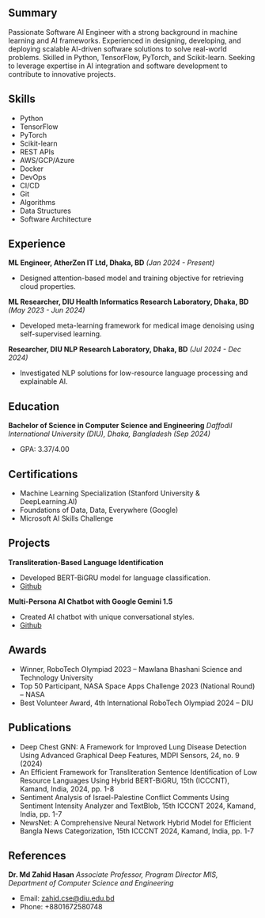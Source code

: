 ## Summary
Passionate Software AI Engineer with a strong background in machine learning and AI frameworks. Experienced in designing, developing, and deploying scalable AI-driven software solutions to solve real-world problems. Skilled in Python, TensorFlow, PyTorch, and Scikit-learn. Seeking to leverage expertise in AI integration and software development to contribute to innovative projects.

## Skills
- Python
- TensorFlow
- PyTorch
- Scikit-learn
- REST APIs
- AWS/GCP/Azure
- Docker
- DevOps
- CI/CD
- Git
- Algorithms
- Data Structures
- Software Architecture

## Experience
**ML Engineer, AtherZen IT Ltd, Dhaka, BD**
*(Jan 2024 - Present)*
- Designed attention-based model and training objective for retrieving cloud properties.

**ML Researcher, DIU Health Informatics Research Laboratory, Dhaka, BD**
*(May 2023 - Jun 2024)*
- Developed meta-learning framework for medical image denoising using self-supervised learning.

**Researcher, DIU NLP Research Laboratory, Dhaka, BD**
*(Jul 2024 - Dec 2024)*
- Investigated NLP solutions for low-resource language processing and explainable AI.

## Education
**Bachelor of Science in Computer Science and Engineering**
*Daffodil International University (DIU), Dhaka, Bangladesh*
*(Sep 2024)*
- GPA: 3.37/4.00

## Certifications
- Machine Learning Specialization (Stanford University & DeepLearning.AI)
- Foundations of Data, Data, Everywhere (Google)
- Microsoft AI Skills Challenge

## Projects
**Transliteration-Based Language Identification**
- Developed BERT-BiGRU model for language classification.
- [Github](Github)

**Multi-Persona AI Chatbot with Google Gemini 1.5**
- Created AI chatbot with unique conversational styles.
- [Github](Github)

## Awards
- Winner, RoboTech Olympiad 2023 – Mawlana Bhashani Science and Technology University
- Top 50 Participant, NASA Space Apps Challenge 2023 (National Round) – NASA
- Best Volunteer Award, 4th International RoboTech Olympiad 2024 – DIU

## Publications
- Deep Chest GNN: A Framework for Improved Lung Disease Detection Using Advanced Graphical Deep Features, MDPI Sensors, 24, no. 9 (2024)
- An Efficient Framework for Transliteration Sentence Identification of Low Resource Languages Using Hybrid BERT-BiGRU, 15th (ICCCNT), Kamand, India, 2024, pp. 1-8
- Sentiment Analysis of Israel-Palestine Conflict Comments Using Sentiment Intensity Analyzer and TextBlob, 15th ICCCNT 2024, Kamand, India, pp. 1-7
- NewsNet: A Comprehensive Neural Network Hybrid Model for Efficient Bangla News Categorization, 15th ICCCNT 2024, Kamand, India, pp. 1-7

## References
**Dr. Md Zahid Hasan**
*Associate Professor, Program Director MIS, Department of Computer Science and Engineering*
- Email: zahid.cse@diu.edu.bd
- Phone: +8801672580748